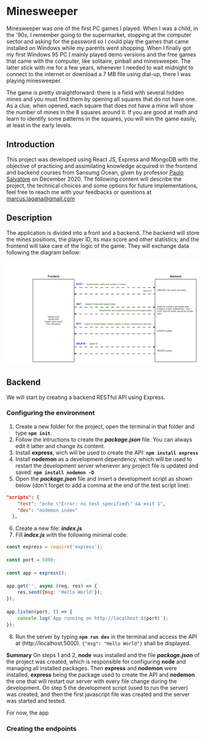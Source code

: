 # Minesweeper

Minesweeper was one of the first PC games I played. When I was a child, in the '90s, I remember going to the supermarket, stopping at the computer sector and asking for the password so I could play the games that came installed on Windows while my parents went shopping. When I finally got my first Windows 95 PC I mainly played demo versions and the free games that came with the computer, like solitaire, pinball and minesweeper. The latter stick with me for a few years, whenever I needed to wait midnight to connect to the internet or download a 7 MB file using dial-up, there I was playing minesweeper.

The game is pretty straightforward: there is a field with several hidden mines and you must find them by opening all squares that do not have one. As a clue, when opened, each square that does not have a mine will show the number of mines in the 8 squares around it. If you are good at math and learn to identify some patterns in the squares, you will win the game easily, at least in the early levels.

## Introduction

This project was developed using React JS, Express and MongoDB with the objective of practicing and assimilating knowledge acquired in the frontend and backend courses from Sansumg Ocean, given by professor [Paulo Salvatore](https://github.com/paulosalvatore) on December 2020. The following content will describe the project, the technical choices and some options for future implementations, feel free to reach me with your feedbacks or questions at marcus.lagana@gmail.com

## Description

The application is divided into a front and a backend.
The backend will store the mines positions, the player ID, its max score and other statistics; and the frontend will take care of the logic of the game.
They will exchange data following the diagram bellow:

<p align="center">
  <img width="800" alt="Project Diagram" src="minesweeper.png">
</p>

## Backend

We will start by creating a backend RESTful API using Express.

### Configuring the environment
1. Create a new folder for the project, open the terminal in that folder and type **`npm init`**.
2. Follow the intructions to create the ***package.json*** file. You can always edit it latter and change its content.
3. Install **express**, wich will be used to create the API: **`npm install express`**
4. Install **nodemon** as a development dependency, which will be used to restart the development server whenever any project file is updated and saved: **`npm install nodemon -D`**
5. Open the ***package.json*** file and insert a development script as shown below (don't forget to add a comma at the end of the test script line):
```json
"scripts": {
    "test": "echo \"Error: no test specified\" && exit 1",
    "dev": "nodemon index"
  },
```
6. Create a new file: ***index.js***
7. Fill ***index.js*** with the following minimal code:
```js
const express = require('express');

const port = 5000;

const app = express();

app.get('', async (req, res) => {
    res.send({msg: 'Hello World'});
});

app.listen(port, () => {
    console.log(`App running on http://localhost:${port}`);
});
```
8. Run the server by typing **`npm run dev`** in the terminal and access the API at (http://localhost:5000). `{"msg": "Hello World"}` shall be displayed.

**Summary**
On steps 1 and 2, **node** was installed and the file ***package.json*** of the project was created, which is responsible for configuring **node** and managing all installed packages. Then **express** and **nodemon** were installed, **express** being the package used to create the API and **nodemon** the one that will restart our server with every file change during the development. On step 5 the development script (used to run the server) was created, and then the first javascript file was created and the server was started and tested.

For now, the app

### Creating the endpoints
